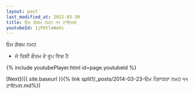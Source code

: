 ```yaml
---
layout: post
last_modified_at: 2021-03-30
title: ਓਮ ਗੋਥਮ ਨਮਹ ੧੧ ਟਾਇਮਸ
youtubeId: 1jFOtleWaVc
---
```

 
 
 ਓਮ ਗੋਥਮ ਨਮਹ  
 
 -  ਜੋ ਰਿਸ਼ੀ ਗੌਤਮ ਦੇ ਰੂਪ ਵਿਚ ਹੈ 
 
  
 
  
 
 
 
 
 
 


{% include youtubePlayer.html id=page.youtubeId %}
 
[Next]({{ site.baseurl }}{% link  split1/_posts/2014-03-23-ਓਮ ਨੌਸ਼ਾਧਯਾ ਨਮਹ ੧੧ ਟਾਇਮਸ.md%})
 
